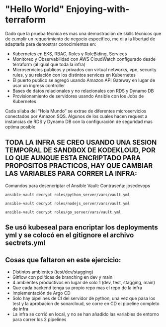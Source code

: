 # "Hello World" Enjoying-with-terraform

Dado que la prueba técnica es mas una demostración de skills técnicos que de cumplir un requerimiento de negocio especifico, me di a la libertad de adaptarla para demostrar conocimientos en: 

- Kubernetes en EKS, RBAC, Roles y RoleBiding, Services
- Monitoreo y Observabilidad con AWS CloudWatch configurado desde terraform (al igual que toda la infra)
- Microservicios publicos y privados con virtual networks, vpn, security rules, y su relación con los distintos services en Kubernetes
- El puerto publico se agregó usando Amazon API Gateway en lugar de usar un ingress controller
- Bases de datos relacionales y no relacionales con RDS y Dynamo DB
- Provisionamiento de servidores usando Ansible con los Jobs de Kubernetes


Cada silaba del “Hola Mundo” se extrae de diferentes microservicios conectados por Amazon SQS. Algunos de los cuales hacen request a instancias de RDS y Dynamo DB con la configuración de seguridad mas optima posible

## TODA LA INFRA SE CREO USANDO UNA SESION TEMPORAL DE SANDBOX DE KODEKLOUD, POR LO QUE AUNQUE ESTA ENCRIPTADO PARA PROPOSITOS PRACTICOS, HAY QUE CAMBIAR LAS VARIABLES PARA CORRER LA INFRA: 

Comandos para desencriptar el Ansible Vault:
Contraseña: josedevops
```
ansible-vault decrypt roles/python_server/vars/vault.yml

ansible-vault decrypt roles/nodejs_server/vars/vault.yml

ansible-vault decrypt roles/go_server/vars/vault.yml
```

## Se usó kubeseal para encriptar los deployments yml y se colocó en el gitignore el archivo sectrets.yml

## Cosas que faltaron en este ejercicio:
- Distintos ambientes (test/dev/stagging)
- Gitflow con políticas de branching en dev y main
- 4 ambientes productivos en lugar de solo 1 (dev, test, stagging, main)
- Que cada backend tenga su propio repo mas el repo de la infra
- Implementación de Argo CD
- Solo hay pipelines de CI del servidor de python, una vez que pasa los test y la aprobacion de sonarcloud, se corre en CD el pipeline completo de infra
- La infra se corrió en local, y no se han añadido las variables de entorno para correr los 2 pipelines